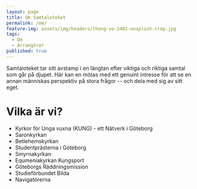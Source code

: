 ```yaml
---
layout: page
title: Om Samtaloteket
permalink: /om/
feature-img: assets/img/headers/thong-vo-2482-unsplash-crop.jpg
tags:
  - Om
  - Arrangörer
published: true
---
```


Samtaloteket tar sitt avstamp i en längtan efter viktiga och riktiga samtal som går på djupet. Här kan en mötas med ett genuint intresse
för att se en annan människas perspektiv på stora frågor -- och dela med sig av sitt eget.

# Vilka är vi?
* Kyrkor för Unga vuxna (KUNG) - ett Nätverk i Göteborg
* Saronkyrkan
* Betlehemskyrkan
* Studentprästerna i Göteborg
* Smyrnakyrkan
* Equmeniakyrkan Kungsport
* Göteborgs Räddningsmission
* Studieförbundet Bilda
* Navigatörerna
